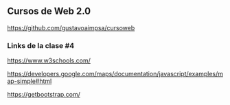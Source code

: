 
## Cursos de Web 2.0 

https://github.com/gustavoaimpsa/cursoweb

### Links de la clase #4
https://www.w3schools.com/

https://developers.google.com/maps/documentation/javascript/examples/map-simple#html

https://getbootstrap.com/
